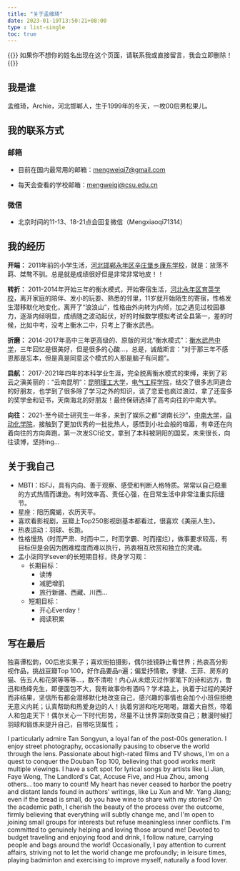 ```yaml
---
title: "关于孟维琦"
date: 2023-01-19T13:50:21+08:00
type : list-single
toc: true
---
```


{{<block class="reminder">}}
如果你不想你的姓名出现在这个页面，请联系我或直接留言，我会立即删除！
{{<end>}}

## 我是谁

孟维琦，Archie，河北邯郸人，生于1999年的冬天，一枚00后男松果儿。

## 我的联系方式
### 邮箱

- 目前在国内最常用的邮箱：mengweiqi7@gmail.com

- 每天会查看的学校邮箱：mengweiqi@csu.edu.cn

### 微信

- 北京时间的11-13、18-21点会回复微信（Mengxiaoqi71314）

## 我的经历

**开端：** 2011年前的小学生活，[河北邯郸永年区辛庄堡乡康东学校](https://zh.wikipedia.org/zh-tw/%E6%B0%B8%E5%B9%B4%E5%8C%BA)，就是：放荡不羁、桀骜不驯。总是就是成绩很好但是非常非常地皮！！

**转折：** 2011-2014年开始三年的衡水模式，开始寄宿生活，[河北永年区育英学校](https://baike.baidu.com/item/%E6%B2%B3%E5%8C%97%E7%9C%81%E6%B0%B8%E5%B9%B4%E5%8E%BF%E8%82%B2%E8%8B%B1%E5%AD%A6%E6%A0%A1/23453512)，离开家庭的陪伴、发小的玩耍、熟悉的邻里，11岁就开始陌生的寄宿，性格发生潜移默化地变化，离开了“浪浪山”，性格由外向转为内倾，加之遇见过校园暴力，逐渐内倾明显，成绩随之波动起伏，好的时候数学模拟考试全县第一，差的时候，比如中考，没考上衡水二中，只考上了衡水武邑。

**折磨：** 2014-2017年高中三年更高级的、原版的河北“衡水模式”：[衡水武邑中学](http://www.hbwyzx.cn/default.aspx)，三年回忆是很美好，但是很多的心酸...，总是，诚哉斯言：“对于那三年不感恩那是忘本，但是真是同意这个模式的人那是脑子有问题”。

**启航：** 2017-2021年四年的本科学业生涯，完全脱离衡水模式的束缚，来到了彩云之滇美丽的：“云南昆明”：[昆明理工大学](https://www.kmust.edu.cn/)，[电气工程学院](https://pwee.kmust.edu.cn/)，结交了很多志同道合的好朋友，也学到了很多除了学习之外的知识，谈了恋爱也疯过浪过，拿了还蛮多的奖学金和证书，天南海北的好朋友！最终保研选择了高考向往的中南大学。

**向往：** 2021-至今硕士研究生一年多，来到了娱乐之都“湖南长沙”，[中南大学](https://www.csu.edu.cn/)，[自动化学院](https://soa.csu.edu.cn/)，接触到了更加优秀的一批批热人，感悟到小社会般的喧嚣，有幸还在向着向往的方向奔跑，第一次发SCI论文，拿到了本科被阴阳的国奖，未来很长，向往读博，坚持ing... 



## 关于我自己

- MBTI：ISFJ，具有内向、善于观察、感受和判断人格特质。常常以自己稳重的方式热情而谦逊。有时效率高、责任心强，在日常生活中非常注重实际细节。
- 星座：阳历魔蝎，农历天平。
- 喜欢看影视剧，豆瓣上Top250影视剧基本都看过，很喜欢《美丽人生》。
- 热衷运动：羽球、长跑。
- 性格慢热（时而严肃、时而中二，时而学霸、时而摆烂），做事要求较高，有目标但是会因为困难程度而难以执行，热衷相互欣赏和独立的灵魂。
- 孟小柒同学seven的长短期目标，终身学习观：
  - 长期目标：
    - 读博
    - 减肥增肌
    - 旅行新疆、西藏、川西...
  - 短期目标：
    - 开心Everday！
    - 阅读积累



## 写在最后

独喜谭松韵，00后忠实果子；喜欢街拍摄影，偶尔挂镜静止看世界；热衷高分影视作品，挑战豆瓣Top 100，好作品要品n遍；偏爱抒情歌，李健、王菲、房东的猫、告五人和花粥等等等…，数不清啦！内心从未熄灭过作家笔下的诗和远方，鲁迅和杨绛先生，即便面包不大，我有故事你有酒吗？学术路上，执着于过程的美好而非结果，坚信所有都会潜移默化地改变自己，感兴趣的事情也会加个小班但拒绝无意义内耗；认真帮助和热爱身边的人！执着穷游和吃吃喝喝，跟着大自然，带着人和包走天下！偶尔关心一下时代形势，尽量不让世界深刻改变自己；散漫时候打羽球和锻炼来提升自己，自带吃货属性；

I particularly admire Tan Songyun, a loyal fan of the post-00s generation. I enjoy street photography, occasionally pausing to observe the world through the lens. Passionate about high-rated films and TV shows, I'm on a quest to conquer the Douban Top 100, believing that good works merit multiple viewings. I have a soft spot for lyrical songs by artists like Li Jian, Faye Wong, The Landlord's Cat, Accuse Five, and Hua Zhou, among others... too many to count! My heart has never ceased to harbor the poetry and distant lands found in authors' writings, like Lu Xun and Mr. Yang Jiang; even if the bread is small, do you have wine to share with my stories? On the academic path, I cherish the beauty of the process over the outcome, firmly believing that everything will subtly change me, and I'm open to joining small groups for interests but refuse meaningless inner conflicts. I'm committed to genuinely helping and loving those around me! Devoted to budget traveling and enjoying food and drink, I follow nature, carrying people and bags around the world! Occasionally, I pay attention to current affairs, striving not to let the world change me profoundly; in leisure times, playing badminton and exercising to improve myself, naturally a food lover.



